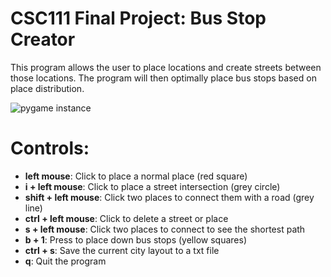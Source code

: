 # CSC111 Final Project: Bus Stop Creator

This program allows the user to place locations and create streets between those locations. The program will then optimally place bus stops based on place distribution.

![pygame instance](https://cdn.discordapp.com/attachments/826652431286534147/829797476373364796/unknown.png)
# Controls:
- **left mouse**: Click to place a normal place (red square)
- **i + left mouse**: Click to place a street intersection (grey circle)
- **shift + left mouse**: Click two places to connect them with a road (grey line)
- **ctrl + left mouse**: Click to delete a street or place
- **s + left mouse**: Click two places to connect to see the shortest path
- **b + 1**: Press to place down bus stops (yellow squares)
- **ctrl + s**: Save the current city layout to a txt file
- **q**: Quit the program
